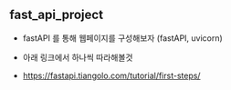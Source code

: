 ## fast_api_project

- fastAPI 를 통해 웹페이지를 구성해보자 (fastAPI, uvicorn)

- 아래 링크에서 하나씩 따라해볼것
  
- https://fastapi.tiangolo.com/tutorial/first-steps/

  
  
  
